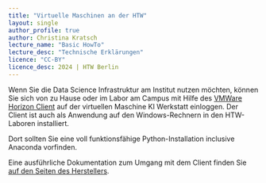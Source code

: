 ```yaml
---
title: "Virtuelle Maschinen an der HTW"
layout: single
author_profile: true
author: Christina Kratsch
lecture_name: "Basic HowTo"
lecture_desc: "Technische Erklärungen"
licence: "CC-BY"
licence_desc: 2024 | HTW Berlin 
---
```


Wenn Sie die Data Science Infrastruktur am Institut nutzen möchten, können Sie sich von zu Hause oder im Labor am Campus mit Hilfe des [VMWare Horizon Client](https://webdesktop.htw-berlin.de/) auf der virtuellen Maschine KI Werkstatt einloggen. Der Client ist auch als Anwendung auf den Windows-Rechnern in den HTW-Laboren installiert.

Dort sollten Sie eine voll funktionsfähige Python-Installation inclusive Anaconda vorfinden.

Eine ausführliche Dokumentation zum Umgang mit dem Client finden Sie [auf den Seiten des Herstellers](https://docs.vmware.com/de/VMware-Horizon/index.html).

